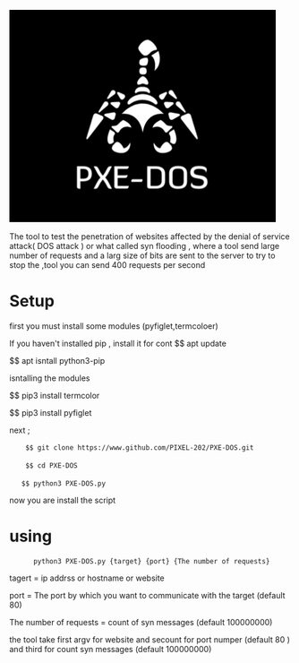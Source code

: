 ![x-word](logo.png)



The tool to 
test the 
penetration 
of websites 
affected by 
the denial 
of service 
attack( DOS attack )
or what called 
syn flooding
, where a
tool send
large number
of requests 
and a larg 
size of bits
are sent to 
the server 
to try to 
stop the ,tool
you can send
400 requests
per second

# Setup 

first you must install some modules (pyfiglet,termcoloer) 

If you haven't installed pip , install it for cont 
$$ apt update

$$ apt isntall python3-pip

isntalling the modules 

$$ pip3 install termcolor

$$ pip3 install pyfiglet 

next ; 

        $$ git clone https://www.github.com/PIXEL-202/PXE-DOS.git

        $$ cd PXE-DOS

       $$ python3 PXE-DOS.py 

now you are install the script 

# using

          python3 PXE-DOS.py {target} {port} {The number of requests}
 
 tagert = ip addrss or hostname or website 
 
 port  = The port by which you want to communicate with the target (default 80)  
 
 The number of requests = count of syn messages (default 100000000)
 
the tool take first argv for website
and secount for port numper (default 80 )  and third for count syn messages (default 100000000) 
